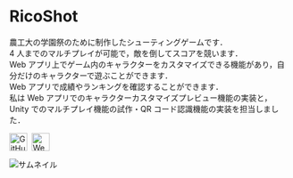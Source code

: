 # RicoShot

農工大の学園祭のために制作したシューティングゲームです．\
4 人までのマルチプレイが可能で，敵を倒してスコアを競います．\
Web アプリ上でゲーム内のキャラクターをカスタマイズできる機能があり，自分だけのキャラクターで遊ぶことができます．\
Web アプリで成績やランキングを確認することができます．\
私は Web アプリでのキャラクターカスタマイズプレビュー機能の実装と，Unity でのマルチプレイ機能の試作・QR コード認識機能の実装を担当しました．

<span style="display: flex; gap: 8px;">
    <a href="https://github.com/tuatmcc/SchoolFestival2024_Frontend">
        <img src="github-mark-white.png" alt="GitHub" width="32px">
    </a>
    <a href="https://github.com/tuatmcc/SchoolFestival2024_Unity">
        <img src="github-mark-white.png" alt="Web" width="32px">
    </a>
</span>

![サムネイル](projects/RicoShot.png)
